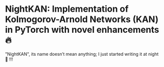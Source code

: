 # NightKAN: Implementation of Kolmogorov-Arnold Networks (KAN) in PyTorch with novel enhancements 🔥
"NightKAN", its name doesn’t mean anything; I just started writing it at night 🌚 !!!
